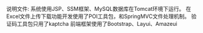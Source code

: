 说明文件:
系统使用JSP、SSM框架、MySQL数据库在Tomcat环境下运行。
在Excel文件上传下载功能开发使用了POI工具包，和SpringMVC文件处理机制。
验证码工具包只用了kaptcha
前端框架使用了Bootstrap、Layui、Amazeui